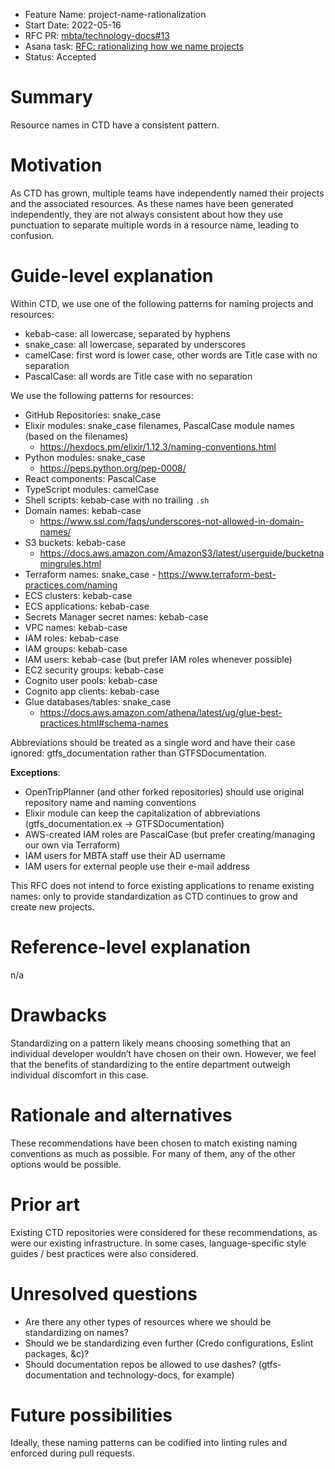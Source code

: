 - Feature Name: project-name-rationalization
- Start Date: 2022-05-16
- RFC PR: [mbta/technology-docs#13](https://github.com/mbta/technology-docs/pull/13)
- Asana task: [RFC: rationalizing how we name projects](https://app.asana.com/0/1113179098808463/1202191100361265/f)
- Status: Accepted

# Summary
[summary]: #summary

Resource names in CTD have a consistent pattern.

# Motivation
[motivation]: #motivation

As CTD has grown, multiple teams have independently named their projects and the associated resources. As these names have been generated independently, they are not always consistent about how they use punctuation to separate multiple words in a resource name, leading to confusion.

# Guide-level explanation
[guide-level-explanation]: #guide-level-explanation

Within CTD, we use one of the following patterns for naming projects and resources:
- kebab-case: all lowercase, separated by hyphens
- snake_case: all lowercase, separated by underscores
- camelCase: first word is lower case, other words are Title case with no separation
- PascalCase: all words are Title case with no separation

We use the following patterns for resources:
- GitHub Repositories: snake_case
- Elixir modules: snake_case filenames, PascalCase module names (based on the filenames)
	- https://hexdocs.pm/elixir/1.12.3/naming-conventions.html
- Python modules: snake_case
	- https://peps.python.org/pep-0008/
- React components: PascalCase
- TypeScript modules: camelCase
- Shell scripts: kebab-case with no trailing `.sh`
- Domain names: kebab-case
	- https://www.ssl.com/faqs/underscores-not-allowed-in-domain-names/
- S3 buckets: kebab-case
	- https://docs.aws.amazon.com/AmazonS3/latest/userguide/bucketnamingrules.html
- Terraform names: snake_case
        - https://www.terraform-best-practices.com/naming
- ECS clusters: kebab-case
- ECS applications: kebab-case
- Secrets Manager secret names: kebab-case
- VPC names: kebab-case
- IAM roles: kebab-case
- IAM groups: kebab-case
- IAM users: kebab-case  (but prefer IAM roles whenever possible)
- EC2 security groups: kebab-case
- Cognito user pools: kebab-case
- Cognito app clients: kebab-case
- Glue databases/tables: snake_case
	- https://docs.aws.amazon.com/athena/latest/ug/glue-best-practices.html#schema-names

Abbreviations should be treated as a single word and have their case ignored: gtfs_documentation rather than GTFSDocumentation.

**Exceptions**: 
- OpenTripPlanner (and other forked repositories) should use original repository name and naming conventions
- Elixir module can keep the capitalization of abbreviations (gtfs_documentation.ex -> GTFSDocumentation)
- AWS-created IAM roles are PascalCase (but prefer creating/managing our own via Terraform)
- IAM users for MBTA staff use their AD username
- IAM users for external people use their e-mail address

This RFC does not intend to force existing applications to rename existing names: only to provide standardization as CTD continues to grow and create new projects.

# Reference-level explanation
[reference-level-explanation]: #reference-level-explanation

n/a

# Drawbacks
[drawbacks]: #drawbacks

Standardizing on a pattern likely means choosing something that an individual developer wouldn’t have chosen on their own. However, we feel that the benefits of standardizing to the entire department outweigh individual discomfort in this case.

# Rationale and alternatives
[rationale-and-alternatives]: #rationale-and-alternatives

These recommendations have been chosen to match existing naming conventions as much as possible. For many of them, any of the other options would be possible. 

# Prior art
[prior-art]: #prior-art

Existing CTD repositories were considered for these recommendations, as were our existing infrastructure. In some cases, language-specific style guides / best practices were also considered.

# Unresolved questions
[unresolved-questions]: #unresolved-questions

- Are there any other types of resources where we should be standardizing on names?
- Should we be standardizing even further (Credo configurations, Eslint packages, &c)?
- Should documentation repos be allowed to use dashes? (gtfs-documentation and technology-docs, for example)

# Future possibilities
[future-possibilities]: #future-possibilities

Ideally, these naming patterns can be codified into linting rules and enforced during pull requests. 
